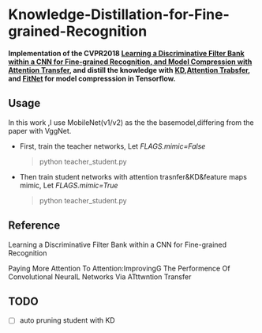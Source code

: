 # Knowledge-Distillation-for-Fine-grained-Recognition



**Implementation of the CVPR2018 [Learning a Discriminative Filter Bank within a CNN for Fine-grained Recognition, and Model Compression with Attention Transfer](https://arxiv.org/abs/1611.09932), and distill the knowledge with [KD](https://arxiv.org/pdf/1503.02531.pdf),[Attention Trabsfer]( https://arxiv.org/abs/1612.03928),  and [FitNet](https://arxiv.org/pdf/1412.6550.pdf) for model compresssion in Tensorflow.**

## Usage

In this work ,I use MobileNet(v1/v2) as the the basemodel,differing from the paper with VggNet.

* First, train the teacher networks, Let *FLAGS.mimic=False*
  >python teacher_student.py
  
* Then train student networks with attention trasnfer&KD&feature maps mimic, Let *FLAGS.mimic=True*
  >python teacher_student.py
 
## Reference

Learning a Discriminative Filter Bank within a CNN for Fine-grained Recognition

Paying More Attention To Attention:ImprovingG The Performence Of Convolutional NeuralL Networks Via ATttwntion Transfer



## TODO

- [ ] auto pruning student with KD
